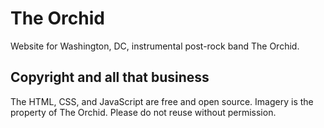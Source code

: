# The Orchid
Website for Washington, DC, instrumental post-rock band The Orchid.

## Copyright and all that business
The HTML, CSS, and JavaScript are free and open source. Imagery is the property of The Orchid. Please do not reuse without permission.